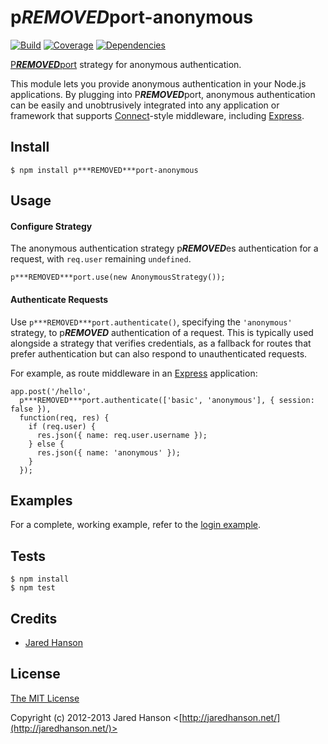 # p***REMOVED***port-anonymous

[![Build](https://travis-ci.org/jaredhanson/p***REMOVED***port-anonymous.png)](http://travis-ci.org/jaredhanson/p***REMOVED***port-anonymous)
[![Coverage](https://coveralls.io/repos/jaredhanson/p***REMOVED***port-anonymous/badge.png)](https://coveralls.io/r/jaredhanson/p***REMOVED***port-anonymous)
[![Dependencies](https://david-dm.org/jaredhanson/p***REMOVED***port-anonymous.png)](http://david-dm.org/jaredhanson/p***REMOVED***port-anonymous)


[P***REMOVED***port](http://p***REMOVED***portjs.org/) strategy for anonymous authentication.

This module lets you provide anonymous authentication in your Node.js
applications.  By plugging into P***REMOVED***port, anonymous authentication can be easily
and unobtrusively integrated into any application or framework that supports
[Connect](http://www.senchalabs.org/connect/)-style middleware, including
[Express](http://expressjs.com/).

## Install

    $ npm install p***REMOVED***port-anonymous

## Usage

#### Configure Strategy

The anonymous authentication strategy p***REMOVED***es authentication for a request,
with `req.user` remaining `undefined`.

    p***REMOVED***port.use(new AnonymousStrategy());

#### Authenticate Requests

Use `p***REMOVED***port.authenticate()`, specifying the `'anonymous'` strategy, to
p***REMOVED*** authentication of a request.  This is typically used alongside a strategy
that verifies credentials, as a fallback for routes that prefer authentication
but can also respond to unauthenticated requests.

For example, as route middleware in an [Express](http://expressjs.com/)
application:

    app.post('/hello', 
      p***REMOVED***port.authenticate(['basic', 'anonymous'], { session: false }),
      function(req, res) {
        if (req.user) {
          res.json({ name: req.user.username });
        } else {
          res.json({ name: 'anonymous' });
        }
      });

## Examples

For a complete, working example, refer to the [login example](https://github.com/jaredhanson/p***REMOVED***port-anonymous/tree/master/examples/basic).

## Tests

    $ npm install
    $ npm test

## Credits

  - [Jared Hanson](http://github.com/jaredhanson)

## License

[The MIT License](http://opensource.org/licenses/MIT)

Copyright (c) 2012-2013 Jared Hanson <[http://jaredhanson.net/](http://jaredhanson.net/)>
